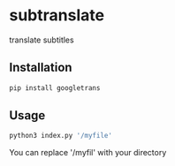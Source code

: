 # subtranslate
translate subtitles
## Installation

```bash
pip install googletrans
```
## Usage

```bash
python3 index.py '/myfile'
```
You can replace '/myfil' with your directory
